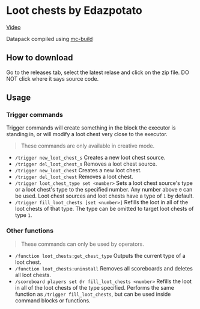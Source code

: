 # Loot chests by Edazpotato

[Video](https://youtu.be/G2LA07Z1tI0)

Datapack compiled using [mc-build](https://github.com/mc-build/mc-build)

## How to download

Go to the releases tab, select the latest relase and click on the zip file. DO NOT click where it says source code.

## Usage

### Trigger commands

Trigger commands will create something in the block the executor is standing in, or will modify a loot chest very close to the executor.

> These commands are only available in creative mode.

-   `/trigger new_loot_chest_s` Creates a new loot chest source.
-   `/trigger del_loot_chest_s` Removes a loot chest source.
-   `/trigger new_loot_chest` Creates a new loot chest.
-   `/trigger del_loot_chest` Removes a loot chest.
-   `/trigger loot_chest_type set <number>` Sets a loot chest source's type or a loot chest's type to the specified number. Any number above `0` can be used. Loot chest sources and loot chests have a type of `1` by default.
-   `/trigger fill_loot_chests [set <number>]` Refills the loot in all of the loot chests of that type. The type can be omitted to target loot chests of type `1`.

### Other functions

> These commands can only be used by operators.

-   `/function loot_chests:get_chest_type` Outputs the current type of a loot chest.
-   `/function loot_chests:uninstall` Removes all scoreboards and deletes all loot chests.
-   `/scoreboard players set @r fill_loot_chests <number>` Refills the loot in all of the loot chests of the type specified. Performs the same function as `/trigger fill_loot_chests`, but can be used inside command blocks or functions.
